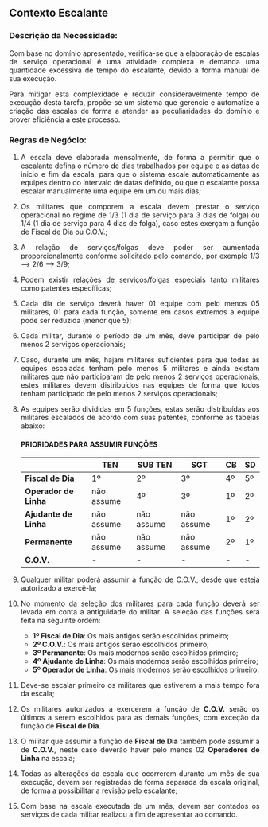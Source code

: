 <div style="text-align:justify">

## Contexto Escalante

### Descrição da Necessidade:
Com base no domínio apresentado, verifica-se que a elaboração de escalas de serviço operacional é uma atividade complexa e demanda uma quantidade excessiva de tempo do escalante, devido a forma manual de sua execução.

Para mitigar esta complexidade e reduzir consideravelmente tempo de execução desta tarefa, propõe-se um sistema que gerencie e automatize a criação das escalas de forma a atender as peculiaridades do domínio e prover eficiência a este processo.

### Regras de Negócio:

1. A escala deve elaborada mensalmente, de forma a permitir que o escalante defina o número de dias trabalhados por equipe e as datas de inicio e fim da escala, para que o sistema escale automaticamente as equipes dentro do intervalo de datas definido, ou que o escalante possa escalar manualmente uma equipe em um ou mais dias;

1. Os militares que comporem a escala devem prestar o serviço operacional no regime de 1/3 (1 dia de serviço para 3 dias de folga) ou 1/4 (1 dia de serviço para 4 dias de folga), caso estes exerçam a função de Fiscal de Dia ou C.O.V.;
1. A relação de serviços/folgas deve poder ser aumentada proporcionalmente conforme solicitado pelo comando, por exemplo 1/3 --> 2/6 --> 3/9;
1. Podem existir relações de serviços/folgas especiais tanto militares como patentes específicas;
1. Cada dia de serviço deverá haver 01 equipe com pelo menos 05 militares, 01 para cada função, somente em casos extremos a equipe pode ser reduzida (menor que 5);
1. Cada militar, durante o período de um mês, deve participar de pelo menos 2 serviços operacionais;
1. Caso, durante um mês, hajam militares suficientes para que todas as equipes escaladas tenham pelo menos 5 militares e ainda existam militares que não participaram de pelo menos 2 serviços operacionais, estes militares devem distribuídos nas equipes de forma que todos tenham participado de pelo menos 2 serviços operacionais;
1. As equipes serão divididas em 5 funções, estas serão distribuídas aos militares escalados de acordo com suas patentes, conforme as tabelas abaixo:

    #### PRIORIDADES PARA ASSUMIR FUNÇÕES

    <div style="text-align:center">
    
    | | TEN | SUB TEN | SGT | CB | SD
    --- | --- | --- | --- | --- | ---
    **Fiscal de Dia** | 1º | 2º | 3º | 4º | 5º
    **Operador de Linha** | não assume | 4º | 3º | 1º | 2º
    **Ajudante de Linha** | não assume | não assume | não assume | 1º | 2º
    **Permanente** | não assume | não assume | não assume | 2º | 1º
    **C.O.V.** | - | - | - | - | -

    </div>

1. Qualquer militar poderá assumir a função de C.O.V., desde que esteja autorizado a exercê-la;

1. No momento da seleção dos militares para cada função deverá ser levada em conta a antiguidade do militar. A seleção das funções será feita na seguinte ordem:
    - **1º Fiscal de Dia**: Os mais antigos serão escolhidos primeiro;
    - **2º C.O.V.**: Os mais antigos serão escolhidos primeiro;
    - **3º Permanente**: Os mais modernos serão escolhidos primeiro;
    - **4º Ajudante de Linha**: Os mais modernos serão escolhidos primeiro;
    - **5º Operador de Linha**: Os mais modernos serão escolhidos primeiro.

1. Deve-se escalar primeiro os militares que estiverem a mais tempo fora da escala;
1. Os militares autorizados a exercerem a função de **C.O.V.** serão os últimos a serem escolhidos para as demais funções, com exceção da função de **Fiscal de Dia**.
1. O militar que assumir a função de **Fiscal de Dia** também pode assumir a de **C.O.V.**, neste caso deverão haver pelo menos 02 **Operadores de Linha** na escala;
1. Todas as alterações da escala que ocorrerem durante um mês de sua execução, devem ser registradas de forma separada da escala original, de forma a possibilitar a revisão pelo escalante;
1. Com base na escala executada de um mês, devem ser contados os serviços de cada militar realizou a fim de apresentar ao comando.

</div>